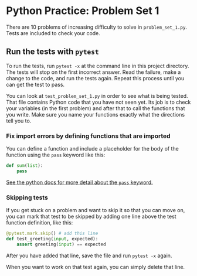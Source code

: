 # Python Practice: Problem Set 1

There are 10 problems of increasing difficulty to solve in `problem_set_1.py`. Tests are included to check your code.


## Run the tests with `pytest`

To run the tests, run `pytest -x` at the command line in this project directory. The tests will stop on the first incorrect answer. Read the failure, make a change to the code, and run the tests again. Repeat this process until you can get the test to pass.

You can look at `test_problem_set_1.py` in order to see what is being tested. That file contains Python code that you have not seen yet. Its job is to check your variables (in the first problem) and after that to call the functions that you write. Make sure you name your functions exactly what the directions tell you to.

### Fix import errors by defining functions that are imported

You can define a function and include a placeholder for the body of the function using the `pass` keyword like this:

```py
def sum(list):
    pass
```

[See the python docs for more detail about the `pass` keyword.](https://docs.python.org/3/reference/simple_stmts.html#the-pass-statement)

### Skipping tests

If you get stuck on a problem and want to skip it so that you can move on, you can mark that test to be skipped by adding one line above the test function definition, like this:

```py
@pytest.mark.skip() # add this line
def test_greeting(input, expected):
    assert greeting(input) == expected
```

After you have added that line, save the file and run `pytest -x` again.

When you want to work on that test again, you can simply delete that line.
